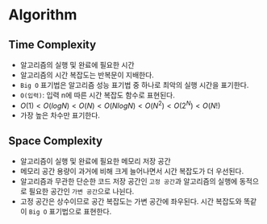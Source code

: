 # Algorithm

## Time Complexity

- 알고리즘의 실행 및 완료에 필요한 시간
- 알고리즘의 시간 복잡도는 반복문이 지배한다.
- `Big O` 표기법은 알고리즘 성능 표기법 중 하나로 최악의 실행 시간을 표기한다.
- `O(입력)`: 입력 n에 따른 시간 복잡도 함수로 표현된다.
- $O(1) < O(logN) < O(N) < O(NlogN) < O(N^2) < O(2^N) < O(N!)$
- 가장 높은 차수만 표기한다.

## Space Complexity

- 알고리즘이 실행 및 완료에 필요한 메모리 저장 공간
- 메모리 공간 용량이 과거에 비해 크게 늘어나면서 시간 복잡도가 더 우선된다.
- 알고리즘과 무관한 단순한 코드 저장 공간인 `고정 공간`과 알고리즘의 실행에 동적으로 필요한 공간인 `가변 공간`으로 나뉜다.
- 고정 공간은 상수이므로 공간 복잡도는 가변 공간에 좌우된다. 시간 복잡도와 똑같이 `Big O` 표기법으로 표현한다.
